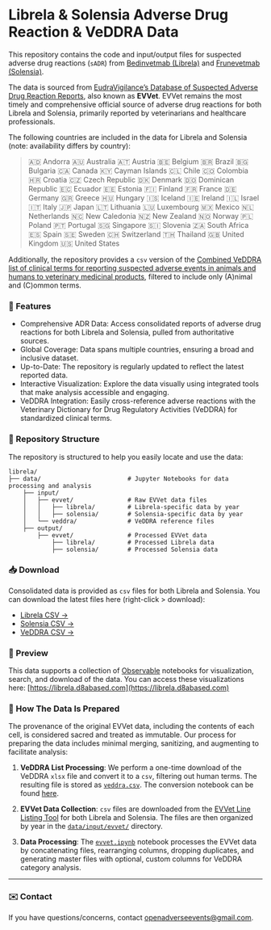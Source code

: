 # Librela & Solensia Adverse Drug Reaction & VeDDRA Data

This repository contains the code and input/output files for suspected adverse drug reactions (`sADR`) from [Bedinvetmab (Librela)](https://en.wikipedia.org/wiki/Bedinvetmab) and [Frunevetmab (Solensia)](https://en.wikipedia.org/wiki/Frunevetmab).

The data is sourced from [EudraVigilance’s Database of Suspected Adverse Drug Reaction Reports](https://www.adrreports.eu/vet/en/index.html), also known as **EVVet**. EVVet remains the most timely and comprehensive official source of adverse drug reactions for both Librela and Solensia, primarily reported by veterinarians and healthcare professionals.

The following countries are included in the data for Librela and Solensia (note: availability differs by country):
> 🇦🇩 Andorra 🇦🇺 Australia 🇦🇹 Austria 🇧🇪 Belgium 🇧🇷 Brazil 🇧🇬 Bulgaria 🇨🇦 Canada 🇰🇾 Cayman Islands 🇨🇱 Chile 🇨🇴 Colombia 🇭🇷 Croatia 🇨🇿 Czech Republic 🇩🇰 Denmark 🇩🇴 Dominican Republic 🇪🇨 Ecuador 🇪🇪 Estonia 🇫🇮 Finland 🇫🇷 France 🇩🇪 Germany 🇬🇷 Greece 🇭🇺 Hungary 🇮🇸 Iceland 🇮🇪 Ireland 🇮🇱 Israel 🇮🇹 Italy 🇯🇵 Japan 🇱🇹 Lithuania 🇱🇺 Luxembourg 🇲🇽 Mexico 🇳🇱 Netherlands 🇳🇨 New Caledonia 🇳🇿 New Zealand 🇳🇴 Norway 🇵🇱 Poland 🇵🇹 Portugal 🇸🇬 Singapore 🇸🇮 Slovenia 🇿🇦 South Africa 🇪🇸 Spain 🇸🇪 Sweden 🇨🇭 Switzerland 🇹🇭 Thailand 🇬🇧 United Kingdom 🇺🇸 United States

Additionally, the repository provides a `csv` version of the [Combined VeDDRA list of clinical terms for reporting suspected adverse events in animals and humans to veterinary medicinal products](https://www.ema.europa.eu/en/documents/regulatory-procedural-guideline/combined-veterinary-dictionary-drug-regulatory-activities-veddra-list-clinical-terms-reporting-suspected-adverse-events-animals-and-humans-veterinary-medicinal-products_en.pdf), filtered to include only (A)nimal and (C)ommon terms.

### 🌟 Features

- Comprehensive ADR Data: Access consolidated reports of adverse drug reactions for both Librela and Solensia, pulled from authoritative sources.
- Global Coverage: Data spans multiple countries, ensuring a broad and inclusive dataset.
- Up-to-Date: The repository is regularly updated to reflect the latest reported data.
- Interactive Visualization: Explore the data visually using integrated tools that make analysis accessible and engaging.
- VeDDRA Integration: Easily cross-reference adverse reactions with the Veterinary Dictionary for Drug Regulatory Activities (VeDDRA) for standardized clinical terms.

### 📂 Repository Structure

The repository is structured to help you easily locate and use the data:

```
librela/                        
├── data/                        # Jupyter Notebooks for data processing and analysis
    ├── input/
    │   ├── evvet/               # Raw EVVet data files
    │   │   ├── librela/         # Librela-specific data by year
    │   │   ├── solensia/        # Solensia-specific data by year
    │   └── veddra/              # VeDDRA reference files
    ├── output/
        ├── evvet/               # Processed EVVet data
            ├── librela/         # Processed Librela data
            ├── solensia/        # Processed Solensia data

```


### 📥 Download

Consolidated data is provided as `csv` files for both Librela and Solensia. You can download the latest files here (right-click > download):

- [Librela CSV →](https://raw.githubusercontent.com/d8abased/librela/main/data/output/evvet/librela/librela.csv)
- [Solensia CSV →](https://raw.githubusercontent.com/d8abased/librela/main/data/output/evvet/solensia/solensia.csv)
- [VeDDRA CSV →](https://raw.githubusercontent.com/d8abased/librela/main/data/output/veddra.csv)


### 👀 Preview

This data supports a collection of [Observable](https://observablehq.com/) notebooks for visualization, search, and download of the data. You can access these visualizations here: [https://librela.d8abased.com](https://librela.d8abased.com)

### 🍳 How The Data Is Prepared

The provenance of the original EVVet data, including the contents of each cell, is considered sacred and treated as immutable. Our process for preparing the data includes minimal merging, sanitizing, and augmenting to facilitate analysis:

1. **VeDDRA List Processing**: We perform a one-time download of the VeDDRA `xlsx` file and convert it to a `csv`, filtering out human terms. The resulting file is stored as [`veddra.csv`](https://github.com/d8abased/librela/raw/main/data/output/veddra.csv). The conversion notebook can be found [here](https://github.com/d8abased/librela/blob/main/data/veddra.ipynb).

2. **EVVet Data Collection**: `csv` files are downloaded from the [EVVet Line Listing Tool](https://dap.ema.europa.eu/analytics/saw.dll?Dashboard&PortalPath=%2Fshared%2FEVVET3%20PW%20NEW%2FDashboards%2FPublic%20Reports%2FPWS%2FPWS%2EReports&P1=dashboard&Action=Navigate&col1=%22Product%22.%22Product%20ShortName%22&val1=%22LIBRELA%22&psa1=%22EVVET3%20PR%20NEW%22&var2=dashboard.variables%5B%27product%27%5D&cov2=%22Product%22.%22Product%20ShortName%22&val2=%22LIBRELA%22&psa2=%22EVVET3%20PR%20NEW%22) for both Librela and Solensia. The files are then organized by year in the [`data/input/evvet/`](https://github.com/d8abased/librela/tree/main/data/input/evvet) directory.

3. **Data Processing**: The [`evvet.ipynb`](https://github.com/d8abased/librela/blob/main/data/evvet.ipynb) notebook processes the EVVet data by concatenating files, rearranging columns, dropping duplicates, and generating master files with optional, custom columns for VeDDRA category analysis.

---

### ✉️ Contact  

If you have questions/concerns, contact [openadverseevents@gmail.com](mailto:openadverseevents@gmail.com). 
